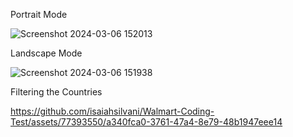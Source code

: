 Portrait Mode

![Screenshot 2024-03-06 152013](https://github.com/isaiahsilvani/Walmart-Coding-Test/assets/77393550/875068da-12e1-4ccd-bdd9-35c627e292e4)

Landscape Mode

![Screenshot 2024-03-06 151938](https://github.com/isaiahsilvani/Walmart-Coding-Test/assets/77393550/d9bbd903-bb62-4810-9774-0ba060658b55)

Filtering the Countries

https://github.com/isaiahsilvani/Walmart-Coding-Test/assets/77393550/a340fca0-3761-47a4-8e79-48b1947eee14

